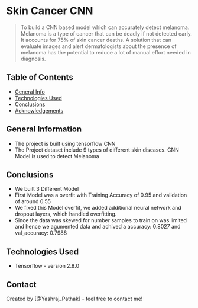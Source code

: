 # Skin Cancer CNN
> To build a CNN based model which can accurately detect melanoma. Melanoma is a type of cancer that can be deadly if not detected early. It accounts for 75% of skin cancer deaths. A solution that can evaluate images and alert dermatologists about the presence of melanoma has the potential to reduce a lot of manual effort needed in diagnosis.


## Table of Contents
* [General Info](#general-information)
* [Technologies Used](#technologies-used)
* [Conclusions](#conclusions)
* [Acknowledgements](#acknowledgements)

<!-- You can include any other section that is pertinent to your problem -->

## General Information
- The project is built using tensorflow CNN
- The Project dataset include 9 types of different skin diseases. CNN Model is used to detect Melanoma

<!-- You don't have to answer all the questions - just the ones relevant to your project. -->

## Conclusions
- We built 3 Different Model
- First Model was a overfit with Training Accuracy of 0.95 and validation of around 0.55
- We fixed this Model overfit, we added additional neural network and dropout layers, which handled overfitting.
- Since the data was skewed for number samples to train on was limited and hence we agumented data and achived a accuracy: 0.8027 and val_accuracy: 0.7988

<!-- You don't have to answer all the questions - just the ones relevant to your project. -->


## Technologies Used
- Tensorflow - version 2.8.0

<!-- As the libraries versions keep on changing, it is recommended to mention the version of library used in this project -->

<!-- ## Acknowledgements
Give credit here.


- This project was based on [this tutorial](https://www.example.com). -->


## Contact
Created by [@Yashraj_Pathak] - feel free to contact me!


<!-- Optional -->
<!-- ## License -->
<!-- This project is open source and available under the [... License](). -->

<!-- You don't have to include all sections - just the one's relevant to your project -->